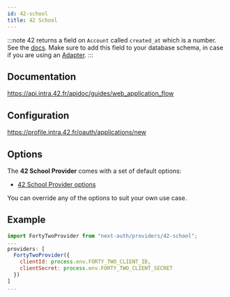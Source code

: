```yaml
---
id: 42-school
title: 42 School
---
```


:::note
42 returns a field on `Account` called `created_at` which is a number. See the [docs](https://api.intra.42.fr/apidoc/guides/getting_started#make-basic-requests). Make sure to add this field to your database schema, in case if you are using an [Adapter](https://authjs.dev/reference/adapters).
:::

## Documentation

https://api.intra.42.fr/apidoc/guides/web_application_flow

## Configuration

https://profile.intra.42.fr/oauth/applications/new

## Options

The **42 School Provider** comes with a set of default options:

- [42 School Provider options](https://github.com/nextauthjs/next-auth/blob/v4/packages/next-auth/src/providers/42-school.ts)

You can override any of the options to suit your own use case.

## Example

```js
import FortyTwoProvider from "next-auth/providers/42-school";
...
providers: [
  FortyTwoProvider({
    clientId: process.env.FORTY_TWO_CLIENT_ID,
    clientSecret: process.env.FORTY_TWO_CLIENT_SECRET
  })
]
...
```
